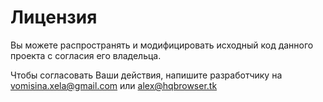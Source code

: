 # Лицензия
Вы можете распространять и модифицировать исходный код данного проекта с согласия его владельца.
  
Чтобы согласовать Ваши действия, напишите разработчику на [vomisina.xela@gmail.com](mailto:vomisina.xela@gmail.com) или [alex@hqbrowser.tk](mailto:alex@hqbrowser.tk)
